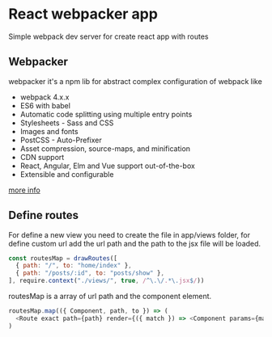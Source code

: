 # React webpacker app

Simple webpack dev server for create react app with routes

## Webpacker

webpacker it's a npm lib for abstract complex configuration of webpack like

* webpack 4.x.x
* ES6 with babel
* Automatic code splitting using multiple entry points
* Stylesheets - Sass and CSS
* Images and fonts
* PostCSS - Auto-Prefixer
* Asset compression, source-maps, and minification
* CDN support
* React, Angular, Elm and Vue support out-of-the-box
* Extensible and configurable

[more info](https://github.com/rails/webpacker)

## Define routes
For define a new view you need to create the file in app/views folder, for define custom url add the url path and the path to the jsx file will be loaded.

```javascript
const routesMap = drawRoutes([
  { path: "/", to: "home/index" },
  { path: "/posts/:id", to: "posts/show" },
], require.context("./views/", true, /^\.\/.*\.jsx$/))
```
routesMap is a array of url path and the component element.
```javascript
routesMap.map(({ Component, path, to }) => (
  <Route exact path={path} render={({ match }) => <Component params={match.params} />} />
)
```